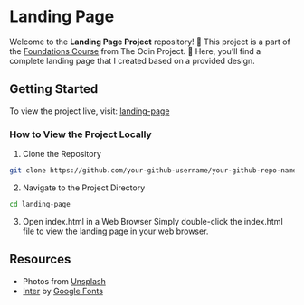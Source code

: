 # Landing Page

Welcome to the **Landing Page Project** repository! 🎨 This project is a part of the [Foundations Course](https://www.theodinproject.com/lessons/foundations-landing-page) from The Odin Project. 🚀 Here, you’ll find a complete landing page that I created based on a provided design.

## Getting Started

To view the project live, visit: [landing-page](https://chessurisme-the-odin-projects.github.io/landing-page/)

### How to View the Project Locally

1. Clone the Repository

  ```bash
  git clone https://github.com/your-github-username/your-github-repo-name.git
  ```

2. Navigate to the Project Directory

  ```bash
  cd landing-page
  ```

3. Open index.html in a Web Browser
Simply double-click the index.html file to view the landing page in your web browser.

## Resources

- Photos from [Unsplash](https://unsplash.com/)
- [Inter](https://fonts.google.com/specimen/Inter?query=inter) by [Google Fonts](https://fonts.google.com/)